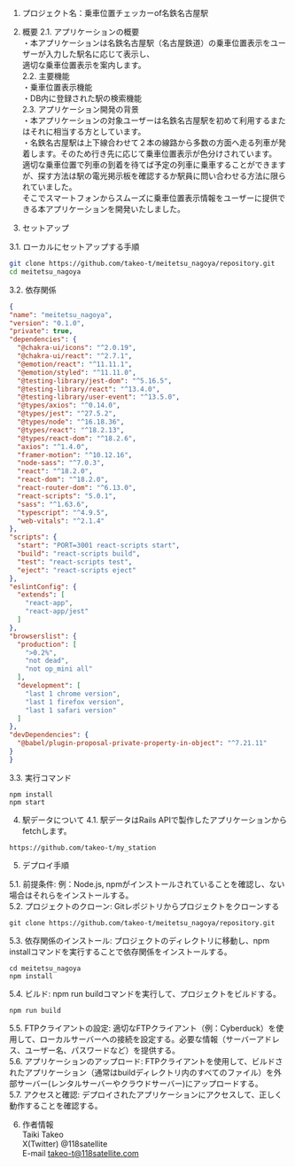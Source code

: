 1. プロジェクト名：乗車位置チェッカーof名鉄名古屋駅

2. 概要
  2.1. アプリケーションの概要  
  ・本アプリケーションは名鉄名古屋駅（名古屋鉄道）の乗車位置表示をユーザーが入力した駅名に応じて表示し、  
  適切な乗車位置表示を案内します。  
  2.2. 主要機能  
  ・乗車位置表示機能  
  ・DB内に登録された駅の検索機能  
  2.3. アプリケーション開発の背景  
  ・本アプリケーションの対象ユーザーは名鉄名古屋駅を初めて利用するまたはそれに相当する方としています。  
  ・名鉄名古屋駅は上下線合わせて２本の線路から多数の方面へ走る列車が発着します。そのため行き先に応じて乗車位置表示が色分けされています。  
  適切な乗車位置で列車の到着を待てば予定の列車に乗車することができますが、探す方法は駅の電光掲示板を確認するか駅員に問い合わせる方法に限られていました。  
  そこでスマートフォンからスムーズに乗車位置表示情報をユーザーに提供できる本アプリケーションを開発いたしました。  

3. セットアップ

  3.1. ローカルにセットアップする手順  
  ```bash
  git clone https://github.com/takeo-t/meitetsu_nagoya/repository.git
  cd meitetsu_nagoya
  ```

  3.2. 依存関係  
  ```package.json
  {
  "name": "meitetsu_nagoya",
  "version": "0.1.0",
  "private": true,
  "dependencies": {
    "@chakra-ui/icons": "^2.0.19",
    "@chakra-ui/react": "^2.7.1",
    "@emotion/react": "^11.11.1",
    "@emotion/styled": "^11.11.0",
    "@testing-library/jest-dom": "^5.16.5",
    "@testing-library/react": "^13.4.0",
    "@testing-library/user-event": "^13.5.0",
    "@types/axios": "^0.14.0",
    "@types/jest": "^27.5.2",
    "@types/node": "^16.18.36",
    "@types/react": "^18.2.13",
    "@types/react-dom": "^18.2.6",
    "axios": "^1.4.0",
    "framer-motion": "^10.12.16",
    "node-sass": "^7.0.3",
    "react": "^18.2.0",
    "react-dom": "^18.2.0",
    "react-router-dom": "^6.13.0",
    "react-scripts": "5.0.1",
    "sass": "^1.63.6",
    "typescript": "^4.9.5",
    "web-vitals": "^2.1.4"
  },
  "scripts": {
    "start": "PORT=3001 react-scripts start",
    "build": "react-scripts build",
    "test": "react-scripts test",
    "eject": "react-scripts eject"
  },
  "eslintConfig": {
    "extends": [
      "react-app",
      "react-app/jest"
    ]
  },
  "browserslist": {
    "production": [
      ">0.2%",
      "not dead",
      "not op_mini all"
    ],
    "development": [
      "last 1 chrome version",
      "last 1 firefox version",
      "last 1 safari version"
    ]
  },
  "devDependencies": {
    "@babel/plugin-proposal-private-property-in-object": "^7.21.11"
  }
}
  ```

  3.3. 実行コマンド
  ```
  npm install
  npm start
  ```
4. 駅データについて
  4.1. 駅データはRails APIで製作したアプリケーションからfetchします。  
  ```
  https://github.com/takeo-t/my_station
  ```
5. デプロイ手順

5.1. 前提条件: 例：Node.js, npmがインストールされていることを確認し、ない場合はそれらをインストールする。  
5.2. プロジェクトのクローン: Gitレポジトリからプロジェクトをクローンする  
```
git clone https://github.com/takeo-t/meitetsu_nagoya/repository.git
```
5.3. 依存関係のインストール: プロジェクトのディレクトリに移動し、npm installコマンドを実行することで依存関係をインストールする。  
```
cd meitetsu_nagoya
npm install
```
5.4. ビルド: npm run buildコマンドを実行して、プロジェクトをビルドする。  
```
npm run build
```
5.5. FTPクライアントの設定: 適切なFTPクライアント（例：Cyberduck）を使用して、ローカルサーバーへの接続を設定する。必要な情報（サーバーアドレス、ユーザー名、パスワードなど）を提供する。  
5.6. アプリケーションのアップロード: FTPクライアントを使用して、ビルドされたアプリケーション（通常はbuildディレクトリ内のすべてのファイル）を外部サーバー(レンタルサーバーやクラウドサーバー)にアップロードする。  
5.7. アクセスと確認: デプロイされたアプリケーションにアクセスして、正しく動作することを確認する。  

6. 作者情報  
   Taiki Takeo  
   X(Twitter) @118satellite  
   E-mail takeo-t@118satellite.com  


